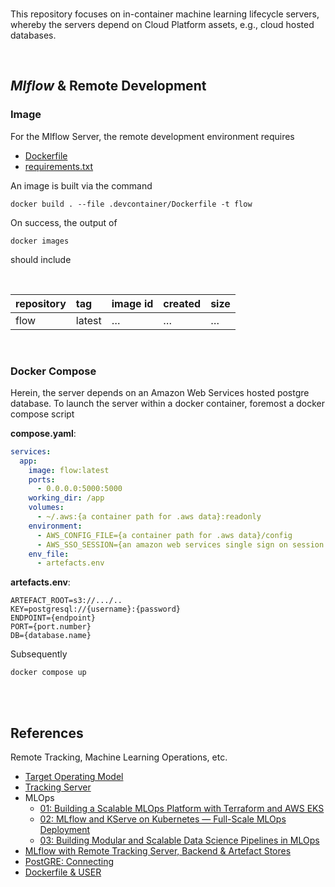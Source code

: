 <br>

This repository focuses on in-container machine learning lifecycle servers, whereby the servers depend on Cloud Platform assets, e.g., cloud hosted databases.

<br>

## *Mlflow* & Remote Development

### Image

For the Mlflow Server, the remote development environment requires

* [Dockerfile](/.devcontainer/Dockerfile)
* [requirements.txt](/.devcontainer/requirements.txt)

An image is built via the command

```shell
docker build . --file .devcontainer/Dockerfile -t flow
```

On success, the output of

```shell
docker images
```

should include

<br>

| repository | tag    | image id | created  | size     |
|:-----------|:-------|:---------|:---------|:---------|
| flow       | latest | $\ldots$ | $\ldots$ | $\ldots$ |


<br>

### Docker Compose

Herein, the server depends on an Amazon Web Services hosted postgre database.  To launch the server within a docker container, foremost a docker compose script


**compose.yaml**:

```yaml
services:
  app:
    image: flow:latest
    ports:
      - 0.0.0.0:5000:5000
    working_dir: /app
    volumes:
      - ~/.aws:{a container path for .aws data}:readonly
    environment:
      - AWS_CONFIG_FILE={a container path for .aws data}/config
      - AWS_SSO_SESSION={an amazon web services single sign on session name}
    env_file:
      - artefacts.env
```

**artefacts.env**:

```env
ARTEFACT_ROOT=s3://.../..
KEY=postgresql://{username}:{password}
ENDPOINT={endpoint}
PORT={port.number}
DB={database.name}
```

Subsequently

```shell
docker compose up
```

<br>
<br>

## References

Remote Tracking, Machine Learning Operations, etc.

* [Target Operating Model](https://mlflow.org/docs/latest/ml/tracking/#other-tracking-setup)
* [Tracking Server](https://mlflow.org/docs/latest/ml/getting-started/logging-first-model/step1-tracking-server)
* MLOps
  * [01: Building a Scalable MLOps Platform with Terraform and AWS EKS](https://medium.com/@amirrezakha/building-a-scalable-mlops-platform-with-terraform-and-aws-eks-9e1fd953d005)
  * [02: MLflow and KServe on Kubernetes — Full-Scale MLOps Deployment](https://medium.com/@amirrezakha/mlflow-and-kserve-on-kubernetes-full-scale-mlops-deployment-de80b259e412)
  * [03: Building Modular and Scalable Data Science Pipelines in MLOps](https://medium.com/@amirrezakha/building-modular-and-scalable-data-science-pipelines-in-mlops-46e89451bd40)
* [MLflow with Remote Tracking Server, Backend & Artefact Stores](https://medium.com/yelassad/mlflow-with-remote-tracking-server-backend-and-artifact-stores-39912680a464)
* [PostGRE: Connecting](https://docs.aws.amazon.com/AmazonRDS/latest/UserGuide/USER_ConnectToPostgreSQLInstance.html)
* [Dockerfile & USER](https://www.docker.com/blog/understanding-the-docker-user-instruction)

<br>
<br>

<br>
<br>

<br>
<br>

<br>
<br>

